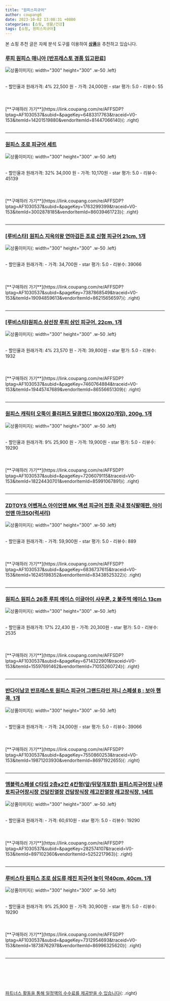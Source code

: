 ```yaml
---
title: "원피스피규어"
author: coupang6
date: 2023-10-02 13:08:31 +0800
categories: [쇼핑, 생활/건강]
tags: [쇼핑, 원피스피규어]
---
```


본 쇼핑 추천 글은 자체 분석 도구를 이용하여 [**상품**](https://link.coupang.com/a/bao1ui)을 추천하고 있습니다.

### [루피 원피스 매니아 [반프레스토 경품 입고완료]](https://link.coupang.com/re/AFFSDP?lptag=AF1030537&subid=&pageKey=6483317763&traceid=V0-153&itemId=14201519880&vendorItemId=81447066140)

![상품이미지](https://thumbnail8.coupangcdn.com/thumbnails/remote/230x230ex/image/vendor_inventory/dde5/7789c1fa9086e0cf6b8e5bd9db87589ccebf4587d9c96a4098950616edbb.jpeg){: width="300" height="300" .w-50 .left}


<br>
- 할인율과 원래가격: 4%  22,500   원
- 가격: 24,000원
- star 평가: 5.0
- 리뷰수: 55
<br>
<br>
<br>
<br>
[**구매하러 가기**](https://link.coupang.com/re/AFFSDP?lptag=AF1030537&subid=&pageKey=6483317763&traceid=V0-153&itemId=14201519880&vendorItemId=81447066140){: .right}
<br>
<br>

---

### [원피스 조로 피규어 세트](https://link.coupang.com/re/AFFSDP?lptag=AF1030537&subid=&pageKey=1763299399&traceid=V0-153&itemId=3002878185&vendorItemId=86039461723)

![상품이미지](https://thumbnail7.coupangcdn.com/thumbnails/remote/230x230ex/image/vendor_inventory/dc75/1cfe9a78b26d04e9f9ec8c6c6454781d1eeb33a12cfd615b7c88763950cb.jpg){: width="300" height="300" .w-50 .left}


<br>
- 할인율과 원래가격: 32%  34,000   원
- 가격: 10,170원
- star 평가: 5.0
- 리뷰수: 45139
<br>
<br>
<br>
<br>
[**구매하러 가기**](https://link.coupang.com/re/AFFSDP?lptag=AF1030537&subid=&pageKey=1763299399&traceid=V0-153&itemId=3002878185&vendorItemId=86039461723){: .right}
<br>
<br>

---

### [[루비스타] 원피스 지옥의왕 연마검든 조로 신형 피규어 21cm, 1개](https://link.coupang.com/re/AFFSDP?lptag=AF1030537&subid=&pageKey=7387868549&traceid=V0-153&itemId=19094859613&vendorItemId=86215656597)

![상품이미지](https://thumbnail10.coupangcdn.com/thumbnails/remote/230x230ex/image/vendor_inventory/9880/6eeb7e168cc5387401e38557ddcb9539e2c79bc306eac2c6a78f6d05464c.jpg){: width="300" height="300" .w-50 .left}


<br>
- 할인율과 원래가격: 
- 가격: 34,700원
- star 평가: 5.0
- 리뷰수: 39066
<br>
<br>
<br>
<br>
[**구매하러 가기**](https://link.coupang.com/re/AFFSDP?lptag=AF1030537&subid=&pageKey=7387868549&traceid=V0-153&itemId=19094859613&vendorItemId=86215656597){: .right}
<br>
<br>

---

### [[루비스타]원피스 삼선장 루피 삼인 피규어, 22cm, 1개](https://link.coupang.com/re/AFFSDP?lptag=AF1030537&subid=&pageKey=7460764884&traceid=V0-153&itemId=19445747689&vendorItemId=86556651309)

![상품이미지](https://thumbnail8.coupangcdn.com/thumbnails/remote/230x230ex/image/vendor_inventory/d415/df70e6778a8f292a7b691fd09c67f6cff39b9362764a39fdab1c88695384.jpg){: width="300" height="300" .w-50 .left}


<br>
- 할인율과 원래가격: 4%  23,570   원
- 가격: 39,800원
- star 평가: 5.0
- 리뷰수: 1932
<br>
<br>
<br>
<br>
[**구매하러 가기**](https://link.coupang.com/re/AFFSDP?lptag=AF1030537&subid=&pageKey=7460764884&traceid=V0-153&itemId=19445747689&vendorItemId=86556651309){: .right}
<br>
<br>

---

### [원피스 캐릭터 오뚝이 플리퍼즈 달콤캔디 1BOX(20개입), 200g, 1개](https://link.coupang.com/re/AFFSDP?lptag=AF1030537&subid=&pageKey=7206079115&traceid=V0-153&itemId=18224430701&vendorItemId=85991067891)

![상품이미지](https://thumbnail6.coupangcdn.com/thumbnails/remote/230x230ex/image/vendor_inventory/089b/24222927113ceca04bac7e680c8b3c0859f84cc68c6005670ce2687dc682.jpeg){: width="300" height="300" .w-50 .left}


<br>
- 할인율과 원래가격: 9%  25,900   원
- 가격: 19,900원
- star 평가: 5.0
- 리뷰수: 19290
<br>
<br>
<br>
<br>
[**구매하러 가기**](https://link.coupang.com/re/AFFSDP?lptag=AF1030537&subid=&pageKey=7206079115&traceid=V0-153&itemId=18224430701&vendorItemId=85991067891){: .right}
<br>
<br>

---

### [ZDTOYS 어벤져스 아이언맨 MK 액션 피규어 전종 국내 정식발매판, 아이언맨 마크50(럭셔리)](https://link.coupang.com/re/AFFSDP?lptag=AF1030537&subid=&pageKey=6836737615&traceid=V0-153&itemId=16245198352&vendorItemId=83438525322)

![상품이미지](https://thumbnail8.coupangcdn.com/thumbnails/remote/230x230ex/image/vendor_inventory/11a6/b45f675f893f7c6bbabdc0f8151ee07cec2ab7eba89e8a4e9c1a2256feb7.jpg){: width="300" height="300" .w-50 .left}


<br>
- 할인율과 원래가격: 
- 가격: 59,900원
- star 평가: 5.0
- 리뷰수: 889
<br>
<br>
<br>
<br>
[**구매하러 가기**](https://link.coupang.com/re/AFFSDP?lptag=AF1030537&subid=&pageKey=6836737615&traceid=V0-153&itemId=16245198352&vendorItemId=83438525322){: .right}
<br>
<br>

---

### [원피스 원피스 26종 루피 에이스 이글아이 사우론, 2 불주먹 에이스 13cm](https://link.coupang.com/re/AFFSDP?lptag=AF1030537&subid=&pageKey=6714322901&traceid=V0-153&itemId=15597691462&vendorItemId=71055260724)

![상품이미지](https://thumbnail10.coupangcdn.com/thumbnails/remote/230x230ex/image/vendor_inventory/78d3/3fc8581fbc81bbeae8d19da05fbaffa26aa1f94447c187416682c66d41c4.jpg){: width="300" height="300" .w-50 .left}


<br>
- 할인율과 원래가격: 17%  22,430   원
- 가격: 20,300원
- star 평가: 5.0
- 리뷰수: 2535
<br>
<br>
<br>
<br>
[**구매하러 가기**](https://link.coupang.com/re/AFFSDP?lptag=AF1030537&subid=&pageKey=6714322901&traceid=V0-153&itemId=15597691462&vendorItemId=71055260724){: .right}
<br>
<br>

---

### [반다이남코 반프레스토 원피스 피규어 그랜드라인 저니 스페셜 B : 보아 핸콕, 1개](https://link.coupang.com/re/AFFSDP?lptag=AF1030537&subid=&pageKey=7550860253&traceid=V0-153&itemId=19871203930&vendorItemId=86971922655)

![상품이미지](https://thumbnail9.coupangcdn.com/thumbnails/remote/230x230ex/image/retail/images/2023/08/24/10/0/09f998ed-e4b0-47d8-b333-c713732bf0da.jpg){: width="300" height="300" .w-50 .left}


<br>
- 할인율과 원래가격: 
- 가격: 24,000원
- star 평가: 5.0
- 리뷰수: 39066
<br>
<br>
<br>
<br>
[**구매하러 가기**](https://link.coupang.com/re/AFFSDP?lptag=AF1030537&subid=&pageKey=7550860253&traceid=V0-153&itemId=19871203930&vendorItemId=86971922655){: .right}
<br>
<br>

---

### [엠블럭스페셜 C타입 2층x2칸 4칸형(앞/뒤덮개포함) 원피스피규어장 나루토피규어장시장 건담진열장 건담장식장 레고진열장 레고장식장, 1세트](https://link.coupang.com/re/AFFSDP?lptag=AF1030537&subid=&pageKey=282574107&traceid=V0-153&itemId=897102360&vendorItemId=5252217963)

![상품이미지](https://thumbnail8.coupangcdn.com/thumbnails/remote/230x230ex/image/vendor_inventory/cb09/aa82c16202b260b8ec5a31fb6fbab68041f33873877368464f5b128b1d5c.jpg){: width="300" height="300" .w-50 .left}


<br>
- 할인율과 원래가격: 
- 가격: 60,610원
- star 평가: 5.0
- 리뷰수: 19290
<br>
<br>
<br>
<br>
[**구매하러 가기**](https://link.coupang.com/re/AFFSDP?lptag=AF1030537&subid=&pageKey=282574107&traceid=V0-153&itemId=897102360&vendorItemId=5252217963){: .right}
<br>
<br>

---

### [루비스타 원피스 조로 삼도류 레진 피규어 높이 약40cm, 40cm, 1개](https://link.coupang.com/re/AFFSDP?lptag=AF1030537&subid=&pageKey=7312954693&traceid=V0-153&itemId=18738762978&vendorItemId=86996325620)

![상품이미지](https://thumbnail6.coupangcdn.com/thumbnails/remote/230x230ex/image/vendor_inventory/53e6/6bf63e60080fb0b4a0526733bdcbd7d1bda1e640d3afcd448104057abedc.jpg){: width="300" height="300" .w-50 .left}


<br>
- 할인율과 원래가격: 9%  25,900   원
- 가격: 30,900원
- star 평가: 5.0
- 리뷰수: 19290
<br>
<br>
<br>
<br>
[**구매하러 가기**](https://link.coupang.com/re/AFFSDP?lptag=AF1030537&subid=&pageKey=7312954693&traceid=V0-153&itemId=18738762978&vendorItemId=86996325620){: .right}
<br>
<br>

---
<br><br><br><br><br> [파트너스 활동을 통해 일정액의 수수료를 제공받을 수 있습니다](https://link.coupang.com/a/bao1ui){: .right}